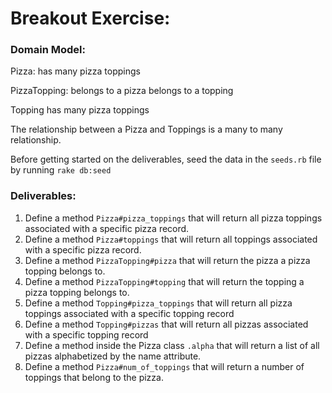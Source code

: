 # Breakout Exercise:

### Domain Model:

Pizza:
    has many pizza toppings

PizzaTopping:
    belongs to a pizza
    belongs to a topping

Topping 
    has many pizza toppings

The relationship between a Pizza and Toppings is a many to many relationship. 

Before getting started on the deliverables, seed the data in the `seeds.rb` file by running `rake db:seed`

### Deliverables:

1. Define a method `Pizza#pizza_toppings` that will return all pizza toppings associated with a specific pizza record. 
2. Define a method `Pizza#toppings` that will return all toppings associated with a specific pizza record. 
3. Define a method `PizzaTopping#pizza` that will return the pizza a pizza topping belongs to.
4. Define a method `PizzaTopping#topping` that will return the topping a pizza topping belongs to.
5. Define a method `Topping#pizza_toppings` that will return all pizza toppings associated with a specific topping record
5. Define a method `Topping#pizzas` that will return all pizzas associated with a specific topping record
6. Define a method inside the Pizza class `.alpha` that will return a list of all pizzas alphabetized by the name attribute.
7. Define a method `Pizza#num_of_toppings` that will return a number of toppings that belong to the pizza. 